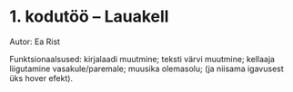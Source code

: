 # 1. kodutöö – Lauakell
Autor: Ea Rist

Funktsionaalsused: kirjalaadi muutmine; 
				   teksti värvi muutmine; 
				   kellaaja liigutamine vasakule/paremale; 
				   muusika olemasolu; 
				   (ja niisama igavusest üks hover efekt).